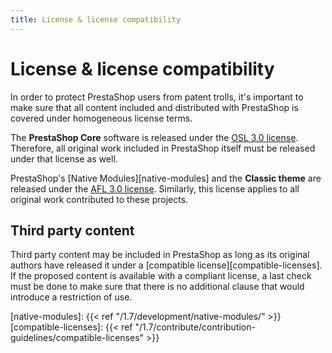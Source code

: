 ```yaml
---
title: License & license compatibility
---
```


# License & license compatibility

In order to protect PrestaShop users from patent trolls, it's important to make sure that all content included and distributed with PrestaShop is covered under homogeneous license terms.

The **PrestaShop Core** software is released under the [OSL 3.0 license](https://opensource.org/licenses/OSL-3.0). Therefore, all original work included in PrestaShop itself must be released under that license as well.

PrestaShop's [Native Modules][native-modules] and the **Classic theme** are released under the [AFL 3.0 license](https://opensource.org/licenses/AFL-3.0). Similarly, this license applies to all original work contributed to these projects.

## Third party content

Third party content may be included in PrestaShop as long as its original authors have released it under a [compatible license][compatible-licenses]. If the proposed content is available with a compliant license, a last check must be done to make sure that there is no additional clause that would introduce a restriction of use.


[native-modules]: {{< ref "/1.7/development/native-modules/" >}}
[compatible-licenses]: {{< ref "/1.7/contribute/contribution-guidelines/compatible-licenses" >}}

